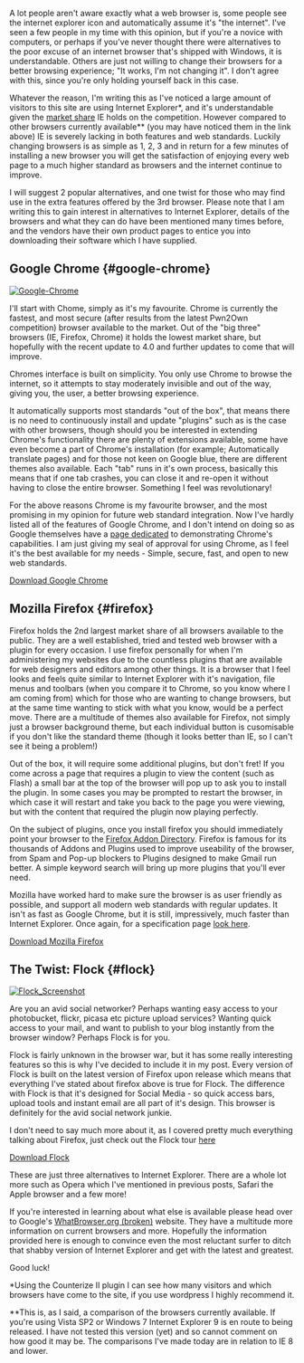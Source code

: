 <!---
title: "Alternatives to Internet Explorer"
date: "2010-04-14"
categories:
  - "reviews"
tags:
  - "browser-alternatives"
  - "firefox"
  - "google-chrome"
  - "ie"
--->

A lot people aren't aware exactly what a web browser is, some people see the internet explorer icon and automatically assume it's "the internet". I've seen a few people in my time with this opinion, but if you're a novice with computers, or perhaps if you've never thought there were alternatives to the poor excuse of an internet browser that's shipped with Windows, it is understandable. Others are just not willing to change their browsers for a better browsing experience; "It works, I'm not changing it". I don't agree with this, since you're only holding yourself back in this case.

Whatever the reason, I'm writing this as I've noticed a large amount of visitors to this site are using Internet Explorer\*, and it's understandable given the [market share](http://marketshare.hitslink.com/report.aspx?qprid=0) IE holds on the competition. However compared to other browsers currently available\*\* (you may have noticed them in the link above) IE is severely lacking in both features and web standards. Luckily changing browsers is as simple as 1, 2, 3 and in return for a few minutes of installing a new browser you will get the satisfaction of enjoying every web page to a much higher standard as browsers and the internet continue to improve.

I will suggest 2 popular alternatives, and one twist for those who may find use in the extra features offered by the 3rd browser. Please note that I am writing this to gain interest in alternatives to Internet Explorer, details of the browsers and what they can do have been mentioned many times before, and the vendors have their own product pages to entice you into downloading their software which I have supplied.

## Google Chrome {#google-chrome}

[![Google-Chrome](/wp-content/uploads/2010/04/Google-Chrome.png)](/wp-content/uploads/2010/04/Google-Chrome.png)

I'll start with Chome, simply as it's my favourite. Chrome is currently the fastest, and most secure (after results from the latest Pwn2Own competition) browser available to the market. Out of the "big three" browsers (IE, Firefox, Chrome) it holds the lowest market share, but hopefully with the recent update to 4.0 and further updates to come that will improve.

Chromes interface is built on simplicity. You only use Chrome to browse the internet, so it attempts to stay moderately invisible and out of the way, giving you, the user, a better browsing experience.

It automatically supports most standards "out of the box", that means there is no need to continuously install and update "plugins" such as is the case with other browsers, though should you be interested in extending Chrome's functionality there are plenty of extensions available, some have even become a part of Chrome's installation (for example; Automatically translate pages) and for those not keen on Google blue, there are different themes also available. Each "tab" runs in it's own process, basically this means that if one tab crashes, you can close it and re-open it without having to close the entire browser. Something I feel was revolutionary!

For the above reasons Chrome is my favourite browser, and the most promising in my opinion for future web standard integration. Now I've hardly listed all of the features of Google Chrome, and I don't intend on doing so as Google themselves have a [page dedicated](https://www.google.com/intl/en/chrome/) to demonstrating Chrome's capabilities. I am just giving my seal of approval for using Chrome, as I feel it's the best available for my needs - Simple, secure, fast, and open to new web standards.

[Download Google Chrome](http://www.google.com/chrome)

## Mozilla Firefox {#firefox}

Firefox holds the 2nd largest market share of all browsers available to the public. They are a well established, tried and tested web browser with a plugin for every occasion. I use firefox personally for when I'm administering my websites due to the countless plugins that are available for web designers and editors among other things. It is a browser that I feel looks and feels quite similar to Internet Explorer with it's navigation, file menus and toolbars (when you compare it to Chrome, so you know where I am coming from) which for those who are wanting to change browsers, but at the same time wanting to stick with what you know, would be a perfect move. There are a multitude of themes also available for Firefox, not simply just a browser background theme, but each individual button is cusomisable if you don't like the standard theme (though it looks better than IE, so I can't see it being a problem!)

Out of the box, it will require some additional plugins, but don't fret! If you come across a page that requires a plugin to view the content (such as Flash) a small bar at the top of the browser will pop up to ask you to install the plugin. In some cases you may be prompted to restart the browser, in which case it will restart and take you back to the page you were viewing, but with the content that required the plugin now playing perfectly.

On the subject of plugins, once you install firefox you should immediately point your browser to the [Firefox Addon Directory](https://addons.mozilla.org/en-US/firefox/). Firefox is famous for its thousands of Addons and Plugins used to improve useability of the browser, from Spam and Pop-up blockers to Plugins designed to make Gmail run better. A simple keyword search will bring up more plugins that you'll ever need.

Mozilla have worked hard to make sure the browser is as user friendly as possible, and support all modern web standards with regular updates. It isn't as fast as Google Chrome, but it is still, impressively, much faster than Internet Explorer. Once again, for a specification page [look here](https://www.mozilla.org/en-US/firefox/features/).

[Download Mozilla Firefox](https://www.mozilla.org/en-GB/firefox/)

## The Twist: Flock {#flock}

[![Flock_Screenshot](/wp-content/uploads/2010/04/Flock_Screenshot.png)](/wp-content/uploads/2010/04/Flock_Screenshot.png)

Are you an avid social networker? Perhaps wanting easy access to your photobucket, flickr, picasa etc picture upload services? Wanting quick access to your mail, and want to publish to your blog instantly from the browser window? Perhaps Flock is for you.

Flock is fairly unknown in the browser war, but it has some really interesting features so this is why I've decided to include it in my post. Every version of Flock is built on the latest version of Firefox upon release which means that everything I've stated about firefox above is true for Flock. The difference with Flock is that it's designed for Social Media - so quick access bars, upload tools and instant email are all part of it's design. This browser is definitely for the avid social network junkie.

I don't need to say much more about it, as I covered pretty much everything talking about Firefox, just check out the Flock tour [here](http://flock.com/tour/)

[Download Flock](http://www.flock.com)

These are just three alternatives to Internet Explorer. There are a whole lot more such as Opera which I've mentioned in previous posts, Safari the Apple browser and a few more!

If you're interested in learning about what else is available please head over to Google's [WhatBrowser.org (broken)](https://www.zdnet.com/article/whatbrowser-org-google-explains-the-most-important-piece-of-software/) website. They have a multitude more information on current browsers and more. Hopefully the information provided here is enough to convince even the most reluctant surfer to ditch that shabby version of Internet Explorer and get with the latest and greatest.

Good luck!

 \*Using the Counterize II plugin I can see how many visitors and which browsers have come to the site, if you use wordpress I highly recommend it.

 \*\*This is, as I said, a comparison of the browsers currently available. If you're using Vista SP2 or Windows 7 Internet Explorer 9 is en route to being released. I have not tested this version (yet) and so cannot comment on how good it may be. The comparisons I've made today are in relation to IE 8 and lower.
